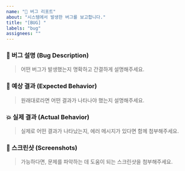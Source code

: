 ```yaml
---
name: "🐛 버그 리포트"
about: "시스템에서 발생한 버그를 보고합니다."
title: "[BUG] "
labels: "bug"
assignees: ""
---
```


### 🐞 버그 설명 (Bug Description)

> 어떤 버그가 발생했는지 명확하고 간결하게 설명해주세요.

### 🤔 예상 결과 (Expected Behavior)

> 원래대로라면 어떤 결과가 나타나야 했는지 설명해주세요.

### 💥 실제 결과 (Actual Behavior)

> 실제로 어떤 결과가 나타났는지, 에러 메시지가 있다면 함께 첨부해주세요.

### 📸 스크린샷 (Screenshots)

> 가능하다면, 문제를 파악하는 데 도움이 되는 스크린샷을 첨부해주세요.
